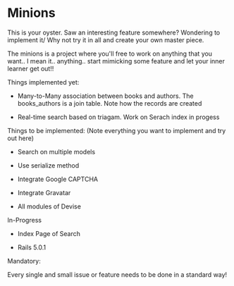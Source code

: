 # Minions

This is your oyster. Saw an interesting feature somewhere? Wondering to implement it/ Why not try it in all and create your own master piece.

The minions is a project where you'll free to work on anything that you want.. I mean it.. anything.. start mimicking some feature and let your inner learner get out!!

Things implemented yet:

* Many-to-Many association between books and authors. The books_authors is a join table. Note how the records are created

* Real-time search based on triagam. Work on Serach index in progess

Things to be implemented: (Note everything you want to implement and try out here)

* Search on multiple models

* Use serialize method

* Integrate Google CAPTCHA

* Integrate Gravatar

* All modules of Devise

In-Progress

* Index Page of Search

* Rails 5.0.1

Mandatory:

Every single and small issue or feature needs to be done in a standard way!
